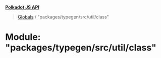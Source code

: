**[Polkadot JS API](../README.md)**

> [Globals](../globals.md) / "packages/typegen/src/util/class"

# Module: "packages/typegen/src/util/class"
